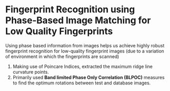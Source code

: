 # Fingerprint Recognition using Phase-Based Image Matching for Low Quality Fingerprints

Using phase based information from images helps us achieve highly robust fingerprint recognition for low-quality fingerprint images (due to a variation of environment in which the fingerprints are scanned) <br/>
1. Making use of Poincare Indices, extracted the maximum ridge line curvature points. 
2. Primarily used **Band limited Phase Only Correlation (BLPOC)** measures to find the optimum rotations between test and database images. 
 

